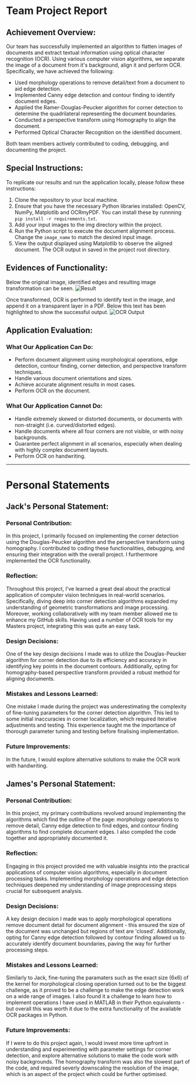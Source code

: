 # Team Project Report

## Achievement Overview:
Our team has successfully implemented an algorithm to flatten images of documents and extract textual information using optical character recognition (OCR). Using various computer vision algorithms, we separate the image of a document from it's background, align it and perform OCR. Specifically, we have achieved the following:

- Used morphology operations to remove detail/text from a document to aid edge detection.
- Implemented Canny edge detection and contour finding to identify document edges.
- Applied the Ramer-Douglas-Peucker algorithm for corner detection to determine the quadrilateral representing the document boundaries.
- Conducted a perspective transform using Homography to align the document.
- Performed Optical Character Recognition on the identified document.

Both team members actively contributed to coding, debugging, and documenting the project.

## Special Instructions:
To replicate our results and run the application locally, please follow these instructions:

1. Clone the repository to your local machine.
2. Ensure that you have the necessary Python libraries installed: OpenCV, NumPy, Matplotlib and OCRmyPDF. You can install these by runnning `pip install -r requirements.txt`.
3. Add your input images to the img directory within the project.
4. Run the Python script to execute the document alignment process. Change the `image_name` to match the desired input image.
5. View the output displayed using Matplotlib to observe the aligned document. The OCR output in saved in the project root directory.

## Evidences of Functionality:

Below the original image, identified edges and resulting image transformation can be seen.
![Result](src/Result.png)

Once transformed, OCR is performed to identify text in the image, and append it on a transparent layer in a PDF. Below this text has been highlighted to show the successful output.
![OCR Output](src/OCR_result.png)

## Application Evaluation:
### What Our Application Can Do:
- Perform document alignment using morphological operations, edge detection, contour finding, corner detection, and perspective transform techniques.
- Handle various document orientations and sizes.
- Achieve accurate alignment results in most cases.
- Perform OCR on the document.

### What Our Application Cannot Do:
- Handle extremely skewed or distorted documents, or documents with non-straight (i.e. curved/distorted edges).
- Handle documents where all four corners are not visible, or with noisy backgrounds.
- Guarantee perfect alignment in all scenarios, especially when dealing with highly complex document layouts.
- Perform OCR on handwriting.

---

# Personal Statements

## Jack's Personal Statement:

### Personal Contribution:
In this project, I primarily focused on implementing the corner detection using the Douglas-Peucker algorithm and the perspective transform using homography. I contributed to coding these functionalities, debugging, and ensuring their integration with the overall project. I furthermore implemented the OCR functionality.

### Reflection:
Throughout this project, I've learned a great deal about the practical application of computer vision techniques in real-world scenarios. Specifically, diving deep into corner detection algorithms expanded my understanding of geometric transformations and image processing. Moreover, working collaboratively with my team member allowed me to enhance my GitHub skills. Having used a number of OCR tools for my Masters project, integrating this was quite an easy task.

### Design Decisions:
One of the key design decisions I made was to utilize the Douglas-Peucker algorithm for corner detection due to its efficiency and accuracy in identifying key points in the document contours. Additionally, opting for homography-based perspective transform provided a robust method for aligning documents.

### Mistakes and Lessons Learned:
One mistake I made during the project was underestimating the complexity of fine-tuning parameters for the corner detection algorithm. This led to some initial inaccuracies in corner localization, which required iterative adjustments and testing. This experience taught me the importance of thorough parameter tuning and testing before finalising implementation.

### Future Improvements:
In the future, I would explore alternative solutions to make the OCR work with handwriting.

## James's Personal Statement:

### Personal Contribution:
In this project, my primary contributions revolved around implementing the algorithms which find the outline of the page: morphology operations to remove detail, Canny edge detection to find edges, and contour finding algorithms to find complete document edges. I also compiled the code together and appropriately documented it.

### Reflection:
Engaging in this project provided me with valuable insights into the practical applications of computer vision algorithms, especially in document processing tasks. Implementing morphology operations and edge detection techniques deepened my understanding of image preprocessing steps crucial for subsequent analysis. 

### Design Decisions:
A key design decision I made was to apply morphological operations remove document detail for document alignment - this ensured the size of the document was unchanged but regions of text are 'closed'. Additionally, opting for Canny edge detection followed by contour finding allowed us to accurately identify document boundaries, paving the way for further processing steps.

### Mistakes and Lessons Learned:
Similarly to Jack, fine-tuning the paramaters such as the exact size (6x6) of the kernel for morphological closing operation turned out to be the biggest challenge, as it proved to be a challenge to make the edge detection work on a wide range of images. I also found it a challenge to learn how to implement operations I have used in MATLAB in their Python equivalents - but overall this was worth it due to the extra functionality of the available OCR packages in Python.

### Future Improvements:
If I were to do this project again, I would invest more time upfront in understanding and experimenting with parameter settings for corner detection, and explore alternative solutions to make the code work with noisy backgrounds. The homography transform was also the slowest part of the code, and required severly downscaling the resolution of the image, which is an aspect of the project which could be further optimised.

